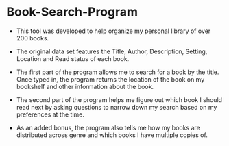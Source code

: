 # Book-Search-Program

* This tool was developed to help organize my personal library of over 200 books.

* The original data set features the Title, Author, Description, Setting, Location and Read status of each book.

* The first part of the program allows me to search for a book by the title. Once typed in, the program returns the location of the book on my bookshelf and other information about the book.

* The second part of the program helps me figure out which book I should read next by asking questions to narrow down my search based on my preferences at the time. 

* As an added bonus, the program also tells me how my books are distributed across genre and which books I have multiple copies of. 
